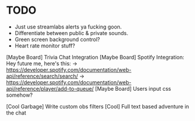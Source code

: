TODO
=====
* Just use streamlabs alerts ya fucking goon.
* Differentiate between public & private sounds.
* Green screen background control?
* Heart rate monitor stuff?

[Maybe Board] Trivia Chat Integration
[Maybe Board] Spotify Integration:
  Hey future me, here's this:
  -> https://developer.spotify.com/documentation/web-api/reference/search/search/
  -> https://developer.spotify.com/documentation/web-api/reference/player/add-to-queue/
[Maybe Board] Users input css somehow?

[Cool Garbage] Write custom obs filters
[Cool] Full text based adventure in the chat
